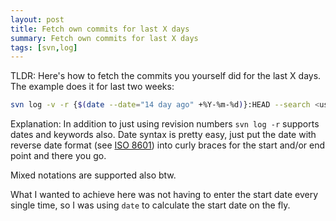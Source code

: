 ```yaml
---
layout: post
title: Fetch own commits for last X days
summary: Fetch own commits for last X days 
tags: [svn,log]
---
```


TLDR:
Here's how to fetch the commits you yourself did for the last X days. The example does it for last two weeks:

```bash
svn log -v -r {$(date --date="14 day ago" +%Y-%m-%d)}:HEAD --search <user-name>
```

Explanation:
In addition to just using revision numbers `svn log -r` supports dates and keywords also. Date syntax is pretty easy, just put the date with reverse date format (see [ISO 8601](https://en.wikipedia.org/wiki/ISO_8601)) into curly braces for the start and/or end point and there you go.

Mixed notations are supported also btw.

What I wanted to achieve here was not having to enter the start date every single time, so I was using `date` to calculate the start date on the fly.

